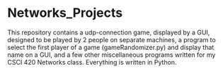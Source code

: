 # Networks_Projects
This repository contains a udp-connection game, displayed by a GUI, designed to be played by 2 people on separate machines, a program to select the first player of a game (gameRandomizer.py) and display that name on a GUI, and a few other miscellaneous   programs written for my CSCI 420 Networks class. Everything is written in Python. 
